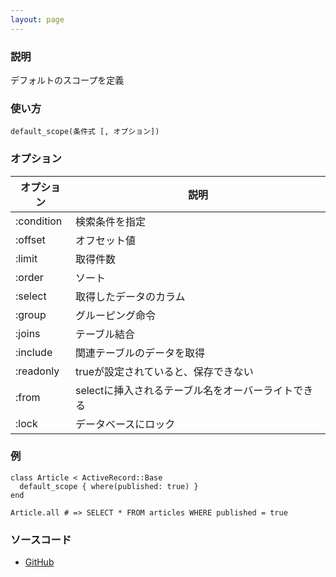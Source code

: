 ```yaml
---
layout: page
---
```

### 説明
デフォルトのスコープを定義

### 使い方
    default_scope(条件式 [, オプション])

### オプション

オプション      | 説明
---------- | ----------------------------
:condition | 検索条件を指定
:offset    | オフセット値
:limit     | 取得件数
:order     | ソート
:select    | 取得したデータのカラム
:group     | グルーピング命令
:joins     | テーブル結合
:include   | 関連テーブルのデータを取得
:readonly  | trueが設定されていると、保存できない
:from      | selectに挿入されるテーブル名をオーバーライトできる
:lock      | データベースにロック

### 例
    class Article < ActiveRecord::Base
      default_scope { where(published: true) }
    end

    Article.all # => SELECT * FROM articles WHERE published = true

### ソースコード
* [GitHub](https://github.com/rails/rails/blob/c81e4e6a2657f3f67b99a2f88e2909c36c9f3863/activerecord/lib/active_record/scoping/default.rb#L83)